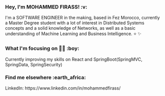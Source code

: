 <h3>Hey, I'm MOHAMMED FIRASS! :v:</h3>

I'm a SOFTWARE ENGINEER in the making, based in Fez Morocco, currently a Master Degree student with a lot of interest in Distributed Systems concepts and a solid knowledge of Networks, as well as a basic understanding of Machine Learning and Business Intelligence. :star: :sparkles:


<h3>What I'm focusing on  👨‍💻 :boy:</h3>
Currently improving my skills on React and SpringBoot(SpringMVC, SpringData, SpringSecurity)


<h3>Find me elsewhere :earth_africa:</h3>
LinkedIn: https://www.linkedin.com/in/mohammedfirass/




